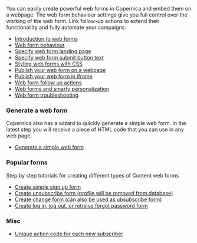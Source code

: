 You can easily create powerful web forms in Copernica and embed them on
a webpage. The web form behaviour settings give you full control over
the working of the web form. Link follow-up actions to extend their
functionallity and fully automate your campaigns.

-   [Introduction to web
    forms](./introduction-to-web-forms.md)
-   [Web form
    behaviour](./the-content-web-form-behaviour-wizard.md)
-   [Specify web form landing
    page](./specify-web-form-landing-page.md)
-   [Specify web form submit button
    text](./specify-web-form-submit-button-text.md)
-   [Styling web forms with
    CSS](./css-and-xslt.md)
-   [Publish your web form on a
    webpage](./publish-your-web-form.md)
-   [Publish your web form in
    iframe](./publish-webform-from-content-in-iframe.md)
-   [Web form follow up
    actions](./follow-up-actions-for-web-forms.md)
-   [Web forms and smarty
    personalization](./smarty-personalization-in-web-forms.md)
-   [Web form
    troubleshooting](./content-webform-troubleshoot-page.md)

### Generate a web form

Copernica also has a wizard to quickly generate a simple web form. In
the latest step you will receive a piece of HTML code that you can use
in any web page.

-   [Generate a simple web
    form](./generate-a-web-form-without-a-hassle.md)

### Popular forms

Step by step tutorials for creating different types of Content web forms

-   [Create simple sign up
    form](./newsletter-sign-up-form.md)
-   [Create unsubscribe form (profile will be removed from
    database)](./unsubscribe-form-remove-profile-entirely.md)
-   [Create change form (can also be used as ubsubscribe
    form)](./create-change-web-form.md)
-   [Create log in, log out, or retreive forgot password
    form](./login-logout-and-forgot-password-form.md)

### Misc

-   [Unique action code for each new
    subscriber](./unique-action-code-for-new-subscribers.md)

